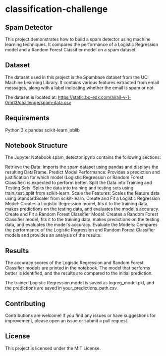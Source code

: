 # classification-challenge

## Spam Detector
This project demonstrates how to build a spam detector using machine learning techniques. It compares the performance of a Logistic Regression model and a Random Forest Classifier model on a spam dataset.

## Dataset
The dataset used in this project is the Spambase dataset from the UCI Machine Learning Library. It contains various features extracted from email messages, along with a label indicating whether the email is spam or not.

The dataset is located at: https://static.bc-edx.com/ai/ail-v-1-0/m13/challenge/spam-data.csv

## Requirements
Python 3.x
pandas
scikit-learn
joblib


## Notebook Structure
The Jupyter Notebook spam_detector.ipynb contains the following sections:

Retrieve the Data: Imports the spam dataset using pandas and displays the resulting DataFrame.
Predict Model Performance: Provides a prediction and justification for which model (Logistic Regression or Random Forest Classifier) is expected to perform better.
Split the Data into Training and Testing Sets: Splits the data into training and testing sets using train_test_split from scikit-learn.
Scale the Features: Scales the feature data using StandardScaler from scikit-learn.
Create and Fit a Logistic Regression Model: Creates a Logistic Regression model, fits it to the training data, makes predictions on the testing data, and evaluates the model's accuracy.
Create and Fit a Random Forest Classifier Model: Creates a Random Forest Classifier model, fits it to the training data, makes predictions on the testing data, and evaluates the model's accuracy.
Evaluate the Models: Compares the performance of the Logistic Regression and Random Forest Classifier models and provides an analysis of the results.

## Results
The accuracy scores of the Logistic Regression and Random Forest Classifier models are printed in the notebook. The model that performs better is identified, and the results are compared to the initial prediction.

The trained Logistic Regression model is saved as logreg_model.pkl, and the predictions are saved in your_predictions_path.csv.

## Contributing
Contributions are welcome! If you find any issues or have suggestions for improvement, please open an issue or submit a pull request.

## License
This project is licensed under the MIT License.